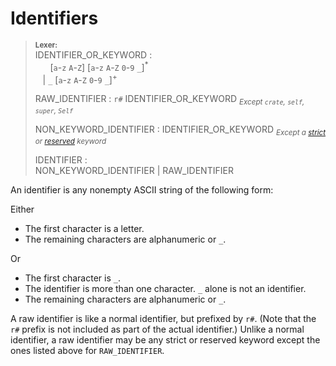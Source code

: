 # Identifiers

> **<sup>Lexer:<sup>**\
> IDENTIFIER_OR_KEYWORD :\
> &nbsp;&nbsp; &nbsp;&nbsp; [`a`-`z` `A`-`Z`]&nbsp;[`a`-`z` `A`-`Z` `0`-`9` `_`]<sup>\*</sup>\
> &nbsp;&nbsp; | `_` [`a`-`z` `A`-`Z` `0`-`9` `_`]<sup>+</sup>
>
> RAW_IDENTIFIER : `r#` IDENTIFIER_OR_KEYWORD <sub>*Except `crate`, `self`, `super`, `Self`*</sub>
>
> NON_KEYWORD_IDENTIFIER : IDENTIFIER_OR_KEYWORD <sub>*Except a [strict] or [reserved] keyword*</sub>
>
> IDENTIFIER :\
> NON_KEYWORD_IDENTIFIER | RAW_IDENTIFIER

An identifier is any nonempty ASCII string of the following form:

Either

* The first character is a letter.
* The remaining characters are alphanumeric or `_`.

Or

* The first character is `_`.
* The identifier is more than one character. `_` alone is not an identifier.
* The remaining characters are alphanumeric or `_`.

A raw identifier is like a normal identifier, but prefixed by `r#`. (Note that
the `r#` prefix is not included as part of the actual identifier.)
Unlike a normal identifier, a raw identifier may be any strict or reserved
keyword except the ones listed above for `RAW_IDENTIFIER`.

[strict]: keywords.md#strict-keywords
[reserved]: keywords.md#reserved-keywords
